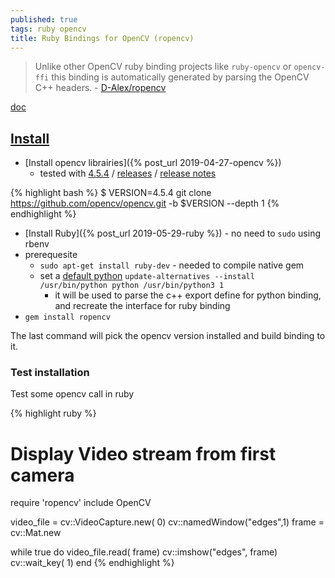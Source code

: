 ```yaml
---
published: true
tags: ruby opencv
title: Ruby Bindings for OpenCV (ropencv)
---
```

> Unlike other OpenCV ruby binding projects like `ruby-opencv` or `opencv-ffi` this binding is automatically generated by parsing the OpenCV C++ headers. - [D-Alex/ropencv](https://github.com/d-alex/ropencv)

[doc](http://www.rubydoc.info/gems/ropencv/0.0.7/OpenCV/)

## [Install](https://github.com/d-alex/ropencv#installation)

- [Install opencv librairies]({% post_url 2019-04-27-opencv %})
	- tested with [4.5.4](https://github.com/opencv/opencv/tree/4.5.4) / [releases](https://opencv.org/releases/) / [release notes](https://github.com/opencv/opencv/wiki/ChangeLog#version454)

{% highlight bash %}
$ VERSION=4.5.4 git clone https://github.com/opencv/opencv.git -b $VERSION --depth 1
{% endhighlight %}

- [Install Ruby]({% post_url 2019-05-29-ruby %}) - no need to `sudo` using rbenv
- prerequesite 
	- `sudo apt-get install ruby-dev`	- needed to compile native gem
	- set a [default python](https://stackoverflow.com/questions/68792446/how-to-set-python3-as-default) `update-alternatives --install  /usr/bin/python python /usr/bin/python3 1` 
		- it will be used to parse the c++ export define for python binding, and recreate the interface for ruby binding
- `gem install ropencv`

The last command will pick the opencv version installed and build binding to it.

### Test installation

Test some opencv call in ruby

{% highlight ruby %}
# Display Video stream from first camera
require 'ropencv'
include OpenCV

video_file = cv::VideoCapture.new( 0)
cv::namedWindow("edges",1)
frame = cv::Mat.new

while true do
	video_file.read( frame)
	cv::imshow("edges", frame)
	cv::wait_key( 1)
end
{% endhighlight %}
